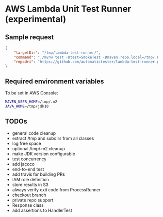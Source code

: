 # AWS Lambda Unit Test Runner (experimental)

## Sample request

```json
{
    "targetDir": "/tmp/lambda-test-runner/",
    "command": "./mvnw test -Dtest=SmokeTest -Dmaven.repo.local=/tmp/.m2",
    "repoUri": "https://github.com/automatictester/lambda-test-runner.git"
}
```

## Required environment variables

To be set in AWS Console:

```bash
MAVEN_USER_HOME=/tmp/.m2
JAVA_HOME=/tmp/jdk10
```

## TODOs

- general code cleanup
- extract /tmp and subdirs from all classes
- log free space
- optional /tmp/.m2 cleanup
- make JDK version configurable
- test concurrency
- add jacoco
- end-to-end test
- add travis for building PRs
- IAM role definition
- store results in S3
- always verify exit code from ProcessRunner
- checkout branch
- private repo support
- Response class
- add assertions to HandlerTest
